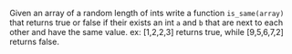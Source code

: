 Given an array of a random length of ints write a function `is_same(array)` that returns true or false if their exists an int `a` and `b` that are next to each other and have the same value.
ex: [1,2,2,3] returns true, while [9,5,6,7,2] returns false.
